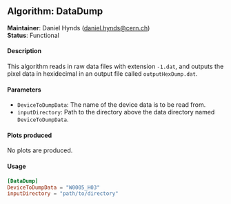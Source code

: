 ## Algorithm: DataDump
**Maintainer**: Daniel Hynds (<daniel.hynds@cern.ch>)  
**Status**: Functional

#### Description
This algorithm reads in raw data files with extension `-1.dat`, and outputs the pixel data in hexidecimal in an output file called `outputHexDump.dat`.

#### Parameters
* `DeviceToDumpData`: The name of the device data is to be read from.
* `inputDirectory`: Path to the directory above the data directory named `DeviceToDumpData`.

#### Plots produced
No plots are produced.

#### Usage
```toml
[DataDump]
DeviceToDumpData = "W0005_H03"
inputDirectory = "path/to/directory"

```